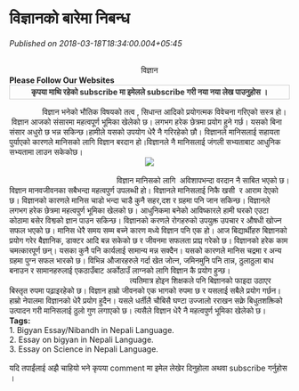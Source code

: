# विज्ञानको बारेमा निबन्ध

*Published on 2018-03-18T18:34:00.004+05:45*

<div dir="ltr" style="text-align: left;" trbidi="on">
<br />
<div align="center" class="MsoNormal" style="text-align: center;">
<span lang="NE" style="font-family: "mangal" , serif; font-size: 25pt; line-height: 107%;">विज्ञान</span><span lang="NE" style="font-family: "shruti" , serif; font-size: 25pt; line-height: 107%;"> </span><span style="font-size: 90pt; line-height: 107%; mso-bidi-font-size: 25.0pt; mso-bidi-language: NE;"><o:p></o:p></span><br />
<div style="text-align: left;">
<b>Please Follow Our Websites </b></div>
<form action="https://feedburner.google.com/fb/a/mailverify" method="post" onsubmit="window.open('https://feedburner.google.com/fb/a/mailverify?uri=SubeshYadav', 'popupwindow', 'scrollbars=yes,width=550,height=520');return true" style="border: 1px solid rgb(204, 204, 204); padding: 3px;" target="popupwindow">
<b style="font-family: "arial unicode ms", sans-serif; font-size: 29.3333px;"><span face=""open sans" , sans-serif" style="background-color: white; color: #2e2e2e; font-size: 14px;">कृपया माथि रहेको subscribe मा इमेलले subscribe गरी नया नया लेख पाउनुहोस ।</span></b></form>
</div>
<div class="MsoNormal">
<span lang="NE" style="font-family: "shruti" , serif; font-size: 15pt; line-height: 107%;"><span style="mso-spacerun: yes;">               </span></span><span lang="NE" style="font-family: "mangal" , serif; font-size: 14pt; line-height: 107%;">विज्ञान भनेको भौतिक विषयको तत्व</span><span lang="NE" style="font-family: "shruti" , serif; font-size: 14pt; line-height: 107%;"> ,</span><span lang="NE" style="font-family: "mangal" , serif; font-size: 14pt; line-height: 107%;"> सिधान्त आदिको प्रयोगत्मक विवेचना गरिएको सस्त्र हो</span><span lang="NE" style="font-family: "shruti" , serif; font-size: 14pt; line-height: 107%;">।  </span><span lang="NE" style="font-family: "mangal" , serif; font-size: 14pt; line-height: 107%;">विज्ञान आजको संसारमा महत्वपूर्ण भूमिका खेलेको छ</span><span lang="NE" style="font-family: "shruti" , serif; font-size: 14pt; line-height: 107%;">।</span><span lang="NE" style="font-family: "mangal" , serif; font-size: 14pt; line-height: 107%;"> लगभग हरेक छेत्रमा प्रयोग हुने गर्छ</span><span lang="NE" style="font-family: "shruti" , serif; font-size: 14pt; line-height: 107%;">।</span><span lang="NE" style="font-family: "mangal" , serif; font-size: 14pt; line-height: 107%;"> यसको बिना संसार अधुरो छ भन्न सकिन्छ</span><span lang="NE" style="font-family: "shruti" , serif; font-size: 14pt; line-height: 107%;">।</span><span lang="NE" style="font-family: "mangal" , serif; font-size: 14pt; line-height: 107%;">हामीले यसको उपयोग धेरै नै गरिरहेको छौ</span><span lang="NE" style="font-family: "shruti" , serif; font-size: 14pt; line-height: 107%;">।</span><span lang="NE" style="font-family: "mangal" , serif; font-size: 14pt; line-height: 107%;"> विज्ञानले मानिसलाई सहायता पुर्याएको कारणले मानिसको
लागि विज्ञान बरदान हो</span><span lang="NE" style="font-family: "shruti" , serif; font-size: 14pt; line-height: 107%;">।</span><span lang="NE" style="font-family: "mangal" , serif; font-size: 14pt; line-height: 107%;">विज्ञानले नै
मानिसलाई जंगली सभ्यताबाट आधुनिक सभ्यतामा लाउन सकेकोछ</span><span style="font-family: "shruti" , serif; font-size: 14pt;">।</span><br />
<div class="separator" style="clear: both; text-align: center;">
<a href="https://blogger.googleusercontent.com/img/b/R29vZ2xl/AVvXsEhdWNa5fUg8RgfxEtrLjrHbqLi8R0OYyHeopE7kcw99k5YC9c_N0Ak1wH0iK_M2br-fmuB4dAUrOPA3_GZuCb-xla8jl2Sm_vPmmsQ24MWviQqGVIkQR2UZNRyQZkWuHYmcuykIhbOexp8/s1600/%25E0%25A4%25B5%25E0%25A4%25BF%25E0%25A4%259C%25E0%25A5%258D%25E0%25A4%259E%25E0%25A4%25BE%25E0%25A4%25A8+%25E0%25A4%2595%25E0%25A5%2580+.jpg" style="margin-left: 1em; margin-right: 1em;"><img border="0" data-original-height="212" data-original-width="238" src="https://blogger.googleusercontent.com/img/b/R29vZ2xl/AVvXsEhdWNa5fUg8RgfxEtrLjrHbqLi8R0OYyHeopE7kcw99k5YC9c_N0Ak1wH0iK_M2br-fmuB4dAUrOPA3_GZuCb-xla8jl2Sm_vPmmsQ24MWviQqGVIkQR2UZNRyQZkWuHYmcuykIhbOexp8/s1600/%25E0%25A4%25B5%25E0%25A4%25BF%25E0%25A4%259C%25E0%25A5%258D%25E0%25A4%259E%25E0%25A4%25BE%25E0%25A4%25A8+%25E0%25A4%2595%25E0%25A5%2580+.jpg" /></a></div>
<span style="font-family: "shruti" , serif; font-size: 14pt;"><br /></span></div>
<div class="MsoNormal">
<span lang="NE" style="font-family: "shruti" , serif; font-size: 14pt; line-height: 107%;"><span style="mso-spacerun: yes;">                                            </span><span style="mso-spacerun: yes;">     </span></span><span lang="NE" style="font-family: "mangal" , serif; font-size: 14pt; line-height: 107%;">विज्ञान मानिसको लागि<span style="mso-spacerun: yes;">  </span>अविशापभन्दा</span><span lang="NE" style="font-family: "shruti" , serif; font-size: 14pt; line-height: 107%;"> </span><span lang="NE" style="font-family: "mangal" , serif; font-size: 14pt; line-height: 107%;">वरदान नै साबित भएको छ</span><span lang="NE" style="font-family: "shruti" , serif; font-size: 14pt; line-height: 107%;">। </span><span lang="NE" style="font-family: "mangal" , serif; font-size: 14pt; line-height: 107%;">विज्ञान मानवजीवनका सबैभन्दा महत्वपुर्ण उपलब्धी
हो</span><span lang="NE" style="font-family: "shruti" , serif; font-size: 14pt; line-height: 107%;">।</span><span lang="NE" style="font-family: "mangal" , serif; font-size: 14pt; line-height: 107%;"> विज्ञानले
मानिसलाई निकै खसी<span style="mso-spacerun: yes;">  </span>र आराम देएको छ</span><span lang="NE" style="font-family: "shruti" , serif; font-size: 14pt; line-height: 107%;">। </span><span lang="NE" style="font-family: "mangal" , serif; font-size: 14pt; line-height: 107%;">विज्ञानको कारणले
मानिस चाडो भन्दा चाडै कुनै सहर</span><span lang="NE" style="font-family: "shruti" , serif; font-size: 14pt; line-height: 107%;">,</span><span lang="NE" style="font-family: "mangal" , serif; font-size: 14pt; line-height: 107%;">दश र ग्रहमा पनि जान सकिन्छ</span><span lang="NE" style="font-family: "shruti" , serif; font-size: 14pt; line-height: 107%;">।</span><span lang="NE" style="font-family: "shruti" , serif; font-size: 19pt; line-height: 107%;"> </span><span lang="NE" style="font-family: "mangal" , serif; font-size: 14pt; line-height: 107%;">विज्ञानले लगभग
हरेक छेत्रमा महत्वपुर्ण भूमिका खेलको छ</span><span lang="NE" style="font-family: "shruti" , serif; font-size: 14pt; line-height: 107%;">।</span><span lang="NE" style="font-family: "mangal" , serif; font-size: 14pt; line-height: 107%;"> आधुनिकमा</span><span lang="NE" style="font-family: "shruti" , serif; font-size: 14pt; line-height: 107%;"> </span><span lang="NE" style="font-family: "mangal" , serif; font-size: 14pt; line-height: 107%;">बनेको आविष्कारले</span><span lang="NE" style="font-family: "shruti" , serif; font-size: 14pt; line-height: 107%;"> </span><span lang="NE" style="font-family: "mangal" , serif; font-size: 14pt; line-height: 107%;">हामी घरको एउटा कोठामा बसेर विश्वको ज्ञान पाउन</span><span lang="NE" style="font-family: "shruti" , serif; font-size: 14pt; line-height: 107%;"> </span><span lang="NE" style="font-family: "mangal" , serif; font-size: 14pt; line-height: 107%;">सकिन्छ</span><span lang="NE" style="font-family: "shruti" , serif; font-size: 14pt; line-height: 107%;">। </span><span lang="NE" style="font-family: "mangal" , serif; font-size: 14pt; line-height: 107%;">विज्ञानको करणले रोगहरुको उपयुक्त उपचार र औषधी खोज्न सफल भएको
छ</span><span lang="NE" style="font-family: "shruti" , serif; font-size: 14pt; line-height: 107%;">।</span><span lang="NE" style="font-family: "mangal" , serif; font-size: 14pt; line-height: 107%;"> मानिस धेरै समय
सम्म बच्ने कारण मध्ये विज्ञान पनि एक हो</span><span lang="NE" style="font-family: "shruti" , serif; font-size: 14pt; line-height: 107%;">।</span><span lang="NE" style="font-family: "mangal" , serif; font-size: 14pt; line-height: 107%;"> आज बिद्यार्थीहरु बिज्ञानको प्रयोग गरेर बैज्ञानिक</span><span lang="NE" style="font-family: "shruti" , serif; font-size: 14pt; line-height: 107%;">, </span><span lang="NE" style="font-family: "mangal" , serif; font-size: 14pt; line-height: 107%;">डाक्टर आदि बन्न
सकेको छ र जीवनमा सफलता प्राप्त गरेको छ</span><span lang="NE" style="font-family: "shruti" , serif; font-size: 14pt; line-height: 107%;">।</span><span lang="NE" style="font-family: "mangal" , serif; font-size: 14pt; line-height: 107%;"> विज्ञानको हरेक काम चमत्कारपूर्ण छन्</span><span lang="NE" style="font-family: "shruti" , serif; font-size: 14pt; line-height: 107%;">।</span><span lang="NE" style="font-family: "mangal" , serif; font-size: 14pt; line-height: 107%;"> यसका कुनै पनि कार्यलाई सामान्य मन्न सक्दैन</span><span lang="NE" style="font-family: "shruti" , serif; font-size: 14pt; line-height: 107%;">। </span><span lang="NE" style="font-family: "mangal" , serif; font-size: 14pt; line-height: 107%;">यसको कारणले
मानिस चद्रमा र अन्य ग्रहमा पुग्न सफल भारको छ</span><span lang="NE" style="font-family: "shruti" , serif; font-size: 14pt; line-height: 107%;">।</span><span lang="NE" style="font-family: "mangal" , serif; font-size: 14pt; line-height: 107%;"> विभिन्न औजारहरुले गर्दा खेत जोत्न</span><span lang="NE" style="font-family: "shruti" , serif; font-size: 14pt; line-height: 107%;">, </span><span lang="NE" style="font-family: "mangal" , serif; font-size: 14pt; line-height: 107%;">जमिनमुनि पनि तान्न</span><span lang="NE" style="font-family: "shruti" , serif; font-size: 14pt; line-height: 107%;">, </span><span lang="NE" style="font-family: "mangal" , serif; font-size: 14pt; line-height: 107%;">ठुलाठुला बाध
बनाउन र सामानहरुलाई एकठाउँबाट अर्कोठाउँ लाग्नको लागि विज्ञान कै प्रयोग हुन्छ</span><span lang="NE" style="font-family: "shruti" , serif; font-size: 14pt; line-height: 107%;">।</span><span style="font-size: 16pt; line-height: 107%; mso-bidi-font-size: 14.0pt; mso-bidi-language: NE;"><o:p></o:p></span></div>
<div class="MsoNormal">
<span lang="NE" style="font-family: "mangal" , serif; font-size: 14pt; line-height: 107%;"><span style="mso-spacerun: yes;">                                                      
</span>त्यतिमात्र होइन शिक्षकले</span><span lang="NE" style="font-family: "shruti" , serif; font-size: 14pt; line-height: 107%;"> </span><span lang="NE" style="font-family: "mangal" , serif; font-size: 14pt; line-height: 107%;">पनि बिज्ञानको</span><span lang="NE" style="font-family: "shruti" , serif; font-size: 14pt; line-height: 107%;"> </span><span lang="NE" style="font-family: "mangal" , serif; font-size: 14pt; line-height: 107%;">फाइदा उठाएर बिस्तृत रुपमा पढ़ाइरहेको छ। विज्ञान हाम्रो
जीवनको एक भागको रुपमा</span><span lang="NE" style="font-family: "shruti" , serif; font-size: 14pt; line-height: 107%;"> </span><span lang="NE" style="font-family: "mangal" , serif; font-size: 14pt; line-height: 107%;">छ र यसलाई सबैले
प्रयोग गर्छन। हाम्रो नेपालमा विज्ञानको धेरै प्रयोग हुदैन। यसले</span><span lang="NE" style="font-family: "shruti" , serif; font-size: 14pt; line-height: 107%;"> </span><span lang="NE" style="font-family: "mangal" , serif; font-size: 14pt; line-height: 107%;">धर्तीलै चौबिसै घण्टा उज्जालो रराखन सक्ने
बिधुतशक्तिको उत्पादन गरी मानिसलाई ठुलो गुण लगाएको छ। त्यसैले</span><span lang="NE" style="font-family: "shruti" , serif; font-size: 14pt; line-height: 107%;"> </span><span lang="NE" style="font-family: "mangal" , serif; font-size: 14pt; line-height: 107%;">विज्ञान धेरै नै महत्वपुर्ण भूमिका खेलेको
छ।<span style="mso-spacerun: yes;">  </span></span><span lang="NE" style="font-family: "shruti" , serif; font-size: 14pt; line-height: 107%;"><span style="mso-spacerun: yes;">  </span><span style="mso-spacerun: yes;">     </span></span></div><div class="MsoNormal"><span lang="NE" style="font-family: "shruti" , serif; font-size: 14pt; line-height: 107%;"><span style="mso-spacerun: yes;"><b>Tags:</b></span></span></div><div class="MsoNormal"><span lang="NE" style="font-family: "shruti" , serif; font-size: 14pt; line-height: 107%;"><span style="mso-spacerun: yes;">1. Bigyan Essay/Nibandh in Nepali Language.</span></span></div><div class="MsoNormal"><span lang="NE" style="font-family: "shruti" , serif; font-size: 14pt; line-height: 107%;"><span style="mso-spacerun: yes;">2. Essay on bigyan in Nepali Language.</span></span></div><div class="MsoNormal"><span lang="NE" style="font-family: "shruti" , serif; font-size: 14pt; line-height: 107%;"><span style="mso-spacerun: yes;">3. Essay on Science in Nepali Language.          </span></span><span style="font-size: 18pt; line-height: 107%; mso-bidi-font-size: 15.0pt; mso-bidi-language: NE;"><o:p></o:p></span></div>
<br />
यदि <span face=""helvetica neue", arial, helvetica, sans-serif">तपाईंलाई</span> अझै चाहियो भने कृपया comment मा इमेल लेखेर दिनुहोला अथवा subscribe गर्नुहोस ।</div>
